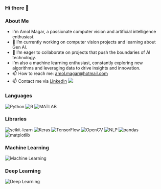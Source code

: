 ### Hi there 👋

### About Me

- I'm Amol Magar, a passionate computer vision and artificial intelligence enthusiast.
- 🔭 I’m currently working on computer vision projects and learning about Gen AI.
- 🌱 I’m eager to collaborate on projects that push the boundaries of AI technology.
- I'm also a machine learning enthusiast, constantly exploring new algorithms and leveraging data to drive insights and innovation.
- 📫 How to reach me: amol.magar@hotmail.com
- 📫 Contact me via [LinkedIn](https://www.linkedin.com/in/amol-magar/) <img src="https://img.shields.io/badge/-LinkedIn-blue?logo=linkedin&logoColor=white">

### Languages

![Python](https://img.shields.io/badge/-Python-3776AB?logo=Python&logoColor=white)
![R](https://img.shields.io/badge/-R-276DC3?logo=R&logoColor=white)
![MATLAB](https://img.shields.io/badge/-MATLAB-0076A8?logo=MATLAB&logoColor=white)

### Libraries

![scikit-learn](https://img.shields.io/badge/-scikit--learn-F7931E?logo=scikit-learn&logoColor=white)
![Keras](https://img.shields.io/badge/-Keras-D00000?logo=Keras&logoColor=white)
![TensorFlow](https://img.shields.io/badge/-TensorFlow-FF6F00?logo=TensorFlow&logoColor=white)
![OpenCV](https://img.shields.io/badge/-OpenCV-5C3EE8?logo=OpenCV&logoColor=white)
![NLP](https://img.shields.io/badge/-NLP-5B68EE?logo=natural-language-processing&logoColor=white)
![pandas](https://img.shields.io/badge/-pandas-150458?logo=pandas&logoColor=white)
![matplotlib](https://img.shields.io/badge/-matplotlib-11557C?logo=matplotlib&logoColor=white)

### Machine Learning

![Machine Learning](https://img.shields.io/badge/-Machine%20Learning-008080?logo=Python&logoColor=white)

### Deep Learning

![Deep Learning](https://img.shields.io/badge/-Deep%20Learning-800080?logo=TensorFlow&logoColor=white)
